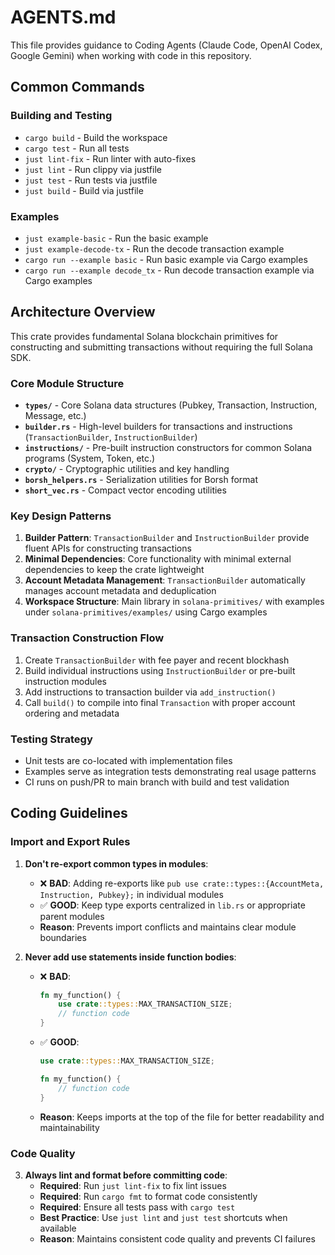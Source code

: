 # AGENTS.md

This file provides guidance to Coding Agents (Claude Code, OpenAI Codex, Google Gemini) when working with code in this repository.

## Common Commands

### Building and Testing
- `cargo build` - Build the workspace
- `cargo test` - Run all tests
- `just lint-fix` - Run linter with auto-fixes
- `just lint` - Run clippy via justfile
- `just test` - Run tests via justfile
- `just build` - Build via justfile

### Examples
- `just example-basic` - Run the basic example
- `just example-decode-tx` - Run the decode transaction example
- `cargo run --example basic` - Run basic example via Cargo examples
- `cargo run --example decode_tx` - Run decode transaction example via Cargo examples

## Architecture Overview

This crate provides fundamental Solana blockchain primitives for constructing and submitting transactions without requiring the full Solana SDK.

### Core Module Structure

- **`types/`** - Core Solana data structures (Pubkey, Transaction, Instruction, Message, etc.)
- **`builder.rs`** - High-level builders for transactions and instructions (`TransactionBuilder`, `InstructionBuilder`)
- **`instructions/`** - Pre-built instruction constructors for common Solana programs (System, Token, etc.)
- **`crypto/`** - Cryptographic utilities and key handling
- **`borsh_helpers.rs`** - Serialization utilities for Borsh format
- **`short_vec.rs`** - Compact vector encoding utilities

### Key Design Patterns

1. **Builder Pattern**: `TransactionBuilder` and `InstructionBuilder` provide fluent APIs for constructing transactions
2. **Minimal Dependencies**: Core functionality with minimal external dependencies to keep the crate lightweight
3. **Account Metadata Management**: `TransactionBuilder` automatically manages account metadata and deduplication
4. **Workspace Structure**: Main library in `solana-primitives/` with examples under `solana-primitives/examples/` using Cargo examples

### Transaction Construction Flow

1. Create `TransactionBuilder` with fee payer and recent blockhash
2. Build individual instructions using `InstructionBuilder` or pre-built instruction modules
3. Add instructions to transaction builder via `add_instruction()`
4. Call `build()` to compile into final `Transaction` with proper account ordering and metadata

### Testing Strategy

- Unit tests are co-located with implementation files
- Examples serve as integration tests demonstrating real usage patterns
- CI runs on push/PR to main branch with build and test validation

## Coding Guidelines

### Import and Export Rules

1. **Don't re-export common types in modules**:
   - ❌ **BAD**: Adding re-exports like `pub use crate::types::{AccountMeta, Instruction, Pubkey};` in individual modules
   - ✅ **GOOD**: Keep type exports centralized in `lib.rs` or appropriate parent modules
   - **Reason**: Prevents import conflicts and maintains clear module boundaries

2. **Never add use statements inside function bodies**:
   - ❌ **BAD**:
     ```rust
     fn my_function() {
         use crate::types::MAX_TRANSACTION_SIZE;
         // function code
     }
     ```
   - ✅ **GOOD**:
     ```rust
     use crate::types::MAX_TRANSACTION_SIZE;

     fn my_function() {
         // function code
     }
     ```
   - **Reason**: Keeps imports at the top of the file for better readability and maintainability

### Code Quality

3. **Always lint and format before committing code**:
   - **Required**: Run `just lint-fix` to fix lint issues
   - **Required**: Run `cargo fmt` to format code consistently
   - **Required**: Ensure all tests pass with `cargo test`
   - **Best Practice**: Use `just lint` and `just test` shortcuts when available
   - **Reason**: Maintains consistent code quality and prevents CI failures
